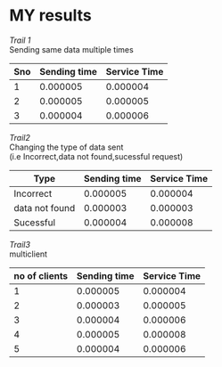  # MY results

*Trail 1*<br>
Sending same data multiple times<br>


|  Sno |  Sending time  |  Service Time |  
|---|---|---|
| 1 |    0.000005|  0.000004  | 
|  2 |   0.000005 |  0.000005  |  
|   3|    0.000004| 0.000006  | 

*Trail2*<br>
Changing the type of data sent<br>(i.e Incorrect,data not found,sucessful request)

|  Type |  Sending time  |  Service Time |  
|---|---|---|
| Incorrect |    0.000005|  0.000004  | 
|  data not found |   0.000003 |  0.000003  |  
|   Sucessful|    0.000004| 0.000008  | 

*Trail3*<br>
multiclient

|  no of clients |  Sending time  |  Service Time |  
|---|---|---|
| 1 |    0.000005|  0.000004  | 
|  2 |   0.000003 |  0.000005  |  
|   3|    0.000004| 0.000006  | 
|  4 |   0.000005 |  0.000008 |  
|   5|    0.000004| 0.000006  | 
